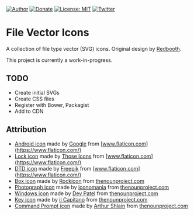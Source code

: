 [![Author](https://img.shields.io/badge/author-Daniel%20M.%20Hendricks-blue.svg)](https://www.danhendricks.com)
[![Donate](https://img.shields.io/badge/Donate-PayPal-green.svg)](https://paypal.me/danielhendricks)
[![License: MIT](https://img.shields.io/badge/License-MIT-yellow.svg)](https://opensource.org/licenses/MIT)
[![Twitter](https://img.shields.io/twitter/url/https/github.com/dmhendricks/wordpress-base-plugin.svg?style=social)](https://twitter.com/danielhendricks)

# File Vector Icons

A collection of file type vector (SVG) icons. Original design by [Redbooth](https://github.com/redbooth/free-file-icons).

This project is currently a work-in-progress.

## TODO

* Create initial SVGs
* Create CSS files
* Register with Bower, Packagist
* Add to CDN

## Attribution

* [Android icon](https://www.flaticon.com/free-icon/android-logo_61120) made by [Google](https://www.flaticon.com/authors/google) from [www.flaticon.com](https://www.flaticon.com/)
* [Lock icon](https://www.flaticon.com/free-icon/lock_483408) made by [Those Icons](https://www.flaticon.com/authors/those-icons) from [www.flaticon.com](https://www.flaticon.com/)
* [DTD icon](https://www.flaticon.com/free-icon/dtd-file-format-extension_29547) made by [Freepik](https://www.flaticon.com/authors/freepik) from [www.flaticon.com](https://www.flaticon.com/)
* [Box icon](https://thenounproject.com/term/box/895233/) made by [Rockicon](https://thenounproject.com/rockicon/) from [thenounproject.com](https://thenounproject.com/)
* [Photograph icon](https://thenounproject.com/search/?q=photo&i=1223579) made by [iconomania](https://thenounproject.com/iconomania/) from [thenounproject.com](https://thenounproject.com/)
* [Windows icon](https://thenounproject.com/dev137/collection/basic-tools/?i=1152714) made by [Dev Patel](https://thenounproject.com/dev137/) from [thenounproject.com](https://thenounproject.com/)
* [Key icon](https://thenounproject.com/il.capitano/collection/user-interface/?i=894526) made by [il Capitano](https://thenounproject.com/il.capitano/) from [thenounproject.com](https://thenounproject.com/)
* [Command Prompt icon](https://thenounproject.com/ArtZ91/collection/micronicons/?i=413231) made by [Arthur Shlain](https://thenounproject.com/ArtZ91/) from [thenounproject.com](https://thenounproject.com/)
